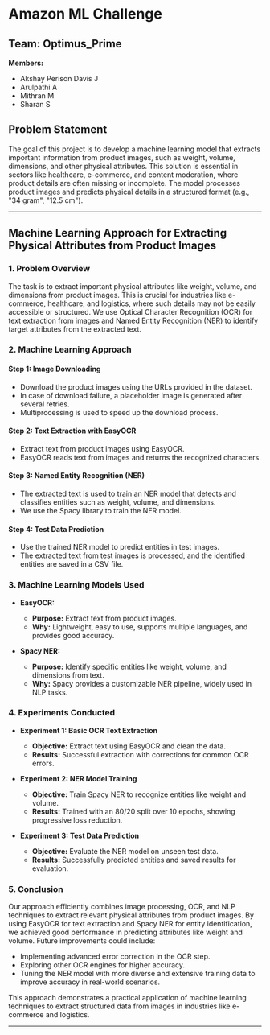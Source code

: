 # Amazon ML Challenge

## Team: Optimus_Prime  
**Members:**  
- Akshay Perison Davis J  
- Arulpathi A  
- Mithran M  
- Sharan S  

## Problem Statement
The goal of this project is to develop a machine learning model that extracts important information from product images, such as weight, volume, dimensions, and other physical attributes. This solution is essential in sectors like healthcare, e-commerce, and content moderation, where product details are often missing or incomplete. The model processes product images and predicts physical details in a structured format (e.g., "34 gram", "12.5 cm").

---

## Machine Learning Approach for Extracting Physical Attributes from Product Images

### 1. Problem Overview  
The task is to extract important physical attributes like weight, volume, and dimensions from product images. This is crucial for industries like e-commerce, healthcare, and logistics, where such details may not be easily accessible or structured. We use Optical Character Recognition (OCR) for text extraction from images and Named Entity Recognition (NER) to identify target attributes from the extracted text.

### 2. Machine Learning Approach

#### Step 1: Image Downloading
- Download the product images using the URLs provided in the dataset.
- In case of download failure, a placeholder image is generated after several retries.
- Multiprocessing is used to speed up the download process.

#### Step 2: Text Extraction with EasyOCR
- Extract text from product images using EasyOCR.  
- EasyOCR reads text from images and returns the recognized characters.

#### Step 3: Named Entity Recognition (NER)
- The extracted text is used to train an NER model that detects and classifies entities such as weight, volume, and dimensions.
- We use the Spacy library to train the NER model.

#### Step 4: Test Data Prediction
- Use the trained NER model to predict entities in test images.
- The extracted text from test images is processed, and the identified entities are saved in a CSV file.

### 3. Machine Learning Models Used

- **EasyOCR:**  
  - **Purpose:** Extract text from product images.  
  - **Why:** Lightweight, easy to use, supports multiple languages, and provides good accuracy.

- **Spacy NER:**  
  - **Purpose:** Identify specific entities like weight, volume, and dimensions from text.  
  - **Why:** Spacy provides a customizable NER pipeline, widely used in NLP tasks.

### 4. Experiments Conducted

- **Experiment 1: Basic OCR Text Extraction**  
  - **Objective:** Extract text using EasyOCR and clean the data.  
  - **Results:** Successful extraction with corrections for common OCR errors.

- **Experiment 2: NER Model Training**  
  - **Objective:** Train Spacy NER to recognize entities like weight and volume.  
  - **Results:** Trained with an 80/20 split over 10 epochs, showing progressive loss reduction.

- **Experiment 3: Test Data Prediction**  
  - **Objective:** Evaluate the NER model on unseen test data.  
  - **Results:** Successfully predicted entities and saved results for evaluation.

### 5. Conclusion
Our approach efficiently combines image processing, OCR, and NLP techniques to extract relevant physical attributes from product images. By using EasyOCR for text extraction and Spacy NER for entity identification, we achieved good performance in predicting attributes like weight and volume. Future improvements could include:
- Implementing advanced error correction in the OCR step.
- Exploring other OCR engines for higher accuracy.
- Tuning the NER model with more diverse and extensive training data to improve accuracy in real-world scenarios.

This approach demonstrates a practical application of machine learning techniques to extract structured data from images in industries like e-commerce and logistics.

---



